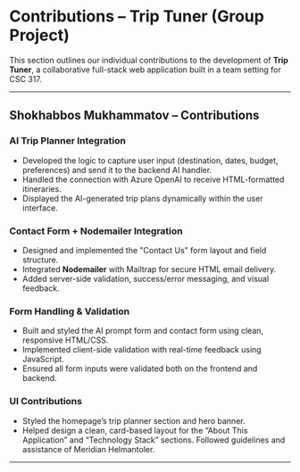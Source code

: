 # Contributions – Trip Tuner (Group Project)

This section outlines our individual contributions to the development of **Trip Tuner**, a collaborative full-stack web application built in a team setting for CSC 317.

---

## Shokhabbos Mukhammatov – Contributions

###  AI Trip Planner Integration
- Developed the logic to capture user input (destination, dates, budget, preferences) and send it to the backend AI handler.
- Handled the connection with Azure OpenAI to receive HTML-formatted itineraries.
- Displayed the AI-generated trip plans dynamically within the user interface.

###  Contact Form + Nodemailer Integration
- Designed and implemented the "Contact Us" form layout and field structure.
- Integrated **Nodemailer** with Mailtrap for secure HTML email delivery.
- Added server-side validation, success/error messaging, and visual feedback.

###  Form Handling & Validation
- Built and styled the AI prompt form and contact form using clean, responsive HTML/CSS.
- Implemented client-side validation with real-time feedback using JavaScript.
- Ensured all form inputs were validated both on the frontend and backend.

###  UI Contributions
- Styled the homepage’s trip planner section and hero banner.
- Helped design a clean, card-based layout for the “About This Application” and “Technology Stack” sections. Followed guidelines and assistance of Meridian Helmantoler.

---
